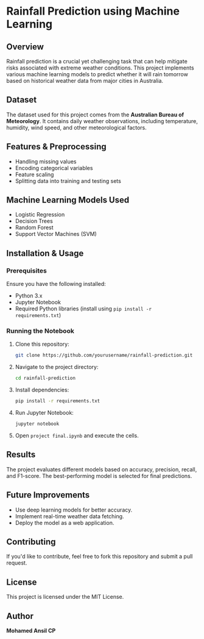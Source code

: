 # Rainfall Prediction using Machine Learning

## Overview

Rainfall prediction is a crucial yet challenging task that can help mitigate risks associated with extreme weather conditions. This project implements various machine learning models to predict whether it will rain tomorrow based on historical weather data from major cities in Australia.

## Dataset

The dataset used for this project comes from the **Australian Bureau of Meteorology**. It contains daily weather observations, including temperature, humidity, wind speed, and other meteorological factors.

## Features & Preprocessing

- Handling missing values
- Encoding categorical variables
- Feature scaling
- Splitting data into training and testing sets

## Machine Learning Models Used

- Logistic Regression
- Decision Trees
- Random Forest
- Support Vector Machines (SVM)

## Installation & Usage

### Prerequisites

Ensure you have the following installed:

- Python 3.x
- Jupyter Notebook
- Required Python libraries (install using `pip install -r requirements.txt`)

### Running the Notebook

1. Clone this repository:
   ```bash
   git clone https://github.com/yourusername/rainfall-prediction.git
   ```
2. Navigate to the project directory:
   ```bash
   cd rainfall-prediction
   ```
3. Install dependencies:
   ```bash
   pip install -r requirements.txt
   ```
4. Run Jupyter Notebook:
   ```bash
   jupyter notebook
   ```
5. Open `project final.ipynb` and execute the cells.

## Results

The project evaluates different models based on accuracy, precision, recall, and F1-score. The best-performing model is selected for final predictions.

## Future Improvements

- Use deep learning models for better accuracy.
- Implement real-time weather data fetching.
- Deploy the model as a web application.

## Contributing

If you'd like to contribute, feel free to fork this repository and submit a pull request.

## License

This project is licensed under the MIT License.

## Author

**Mohamed Ansil CP**



